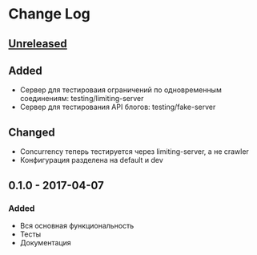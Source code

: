 # Change Log

## [Unreleased]
## Added
- Сервер для тестироваия ограничений по одновременным соединениям: testing/limiting-server
- Сервер для тестирования API блогов: testing/fake-server
## Changed
- Concurrency теперь тестируется через limiting-server, а не crawler
- Конфигурация разделена на default и dev

## 0.1.0 - 2017-04-07
### Added
- Вся основная функциональность
- Тесты
- Документация

[Unreleased]: https://github.com/ehpc/query-search-clojure/compare/v0.1.0...HEAD
